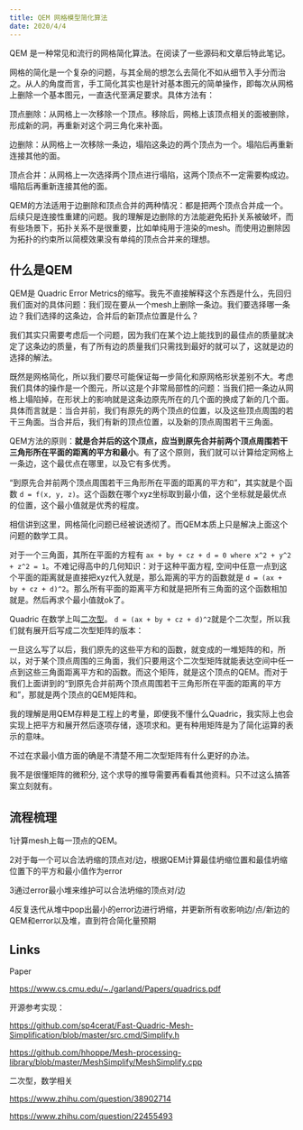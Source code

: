 ```yaml
---
title: QEM 网格模型简化算法
date: 2020/4/4
---
```


QEM 是一种常见和流行的网格简化算法。在阅读了一些源码和文章后特此笔记。

网格的简化是一个复杂的问题，与其全局的想怎么去简化不如从细节入手分而治之。从人的角度而言，手工简化其实也是针对基本图元的简单操作，即每次从网格上删除一个基本图元，一直迭代至满足要求。具体方法有：

顶点删除：从网格上一次移除一个顶点。移除后，网格上该顶点相关的面被删除，形成新的洞，再重新对这个洞三角化来补面。

边删除：从网格上一次移除一条边，塌陷这条边的两个顶点为一个。塌陷后再重新连接其他的面。

顶点合并：从网格上一次选择两个顶点进行塌陷，这两个顶点不一定需要构成边。塌陷后再重新连接其他的面。

QEM的方法适用于边删除和顶点合并的两种情况：都是把两个顶点合并成一个。后续只是连接性重建的问题。我的理解是边删除的方法能避免拓扑关系被破坏，而有些场景下，拓扑关系不是很重要，比如单纯用于渲染的mesh。而使用边删除因为拓扑的约束所以简模效果没有单纯的顶点合并来的理想。

## 什么是QEM

QEM是 Quadric Error Metrics的缩写。我先不直接解释这个东西是什么，先回归我们面对的具体问题：我们现在要从一个mesh上删除一条边。我们要选择哪一条边？我们选择的这条边，合并后的新顶点位置是什么？

我们其实只需要考虑后一个问题，因为我们在某个边上能找到的最佳点的质量就决定了这条边的质量，有了所有边的质量我们只需找到最好的就可以了，这就是边的选择的解法。

既然是网格简化，所以我们要尽可能保证每一步简化和原网格形状差别不大。考虑我们具体的操作是一个图元，所以这是个非常局部性的问题：当我们把一条边从网格上塌陷掉，在形状上的影响就是这条边原先所在的几个面的换成了新的几个面。具体而言就是：当合并前，我们有原先的两个顶点的位置，以及这些顶点周围的若干三角面。当合并后，我们有新的顶点位置，以及新的顶点周围若干三角面。

QEM方法的原则：**就是合并后的这个顶点，应当到原先合并前两个顶点周围若干三角形所在平面的距离的平方和最小**。有了这个原则，我们就可以计算给定网格上一条边，这个最优点在哪里，以及它有多优秀。

“到原先合并前两个顶点周围若干三角形所在平面的距离的平方和”，其实就是个函数 `d = f(x, y, z)`。这个函数在哪个xyz坐标取到最小值，这个坐标就是最优点的位置，这个最小值就是优秀的程度。

相信讲到这里，网格简化问题已经被说透彻了。而QEM本质上只是解决上面这个问题的数学工具。

对于一个三角面，其所在平面的方程有 `ax + by + cz + d = 0 where x^2 + y^2 + z^2 = 1`。不难记得高中的几何知识：对于这种平面方程, 空间中任意一点到这个平面的距离就是直接把xyz代入就是，那么距离的平方的函数就是 `d = (ax + by + cz + d)^2`。那么所有平面的距离平方和就是把所有三角面的这个函数相加就是。然后再求个最小值就ok了。

Quadric 在数学上叫[二次型](https://www.zhihu.com/question/38902714)。 `d = (ax + by + cz + d)^2`就是个二次型，所以我们就有展开后写成二次型矩阵的版本：

[](/images/mesh-simplification/matrix.png)

一旦这么写了以后，我们原先的这些平方和的函数，就变成的一堆矩阵的和，所以，对于某个顶点周围的三角面，我们只要用这个二次型矩阵就能表达空间中任一点到这些三角面距离平方和的函数。而这个矩阵，就是这个顶点的QEM。而对于我们上面讲到的“到原先合并前两个顶点周围若干三角形所在平面的距离的平方和”，那就是两个顶点的QEM矩阵和。

我的理解是用QEM存粹是工程上的考量，即便我不懂什么Quadric，我实际上也会实现上把平方和展开然后逐项存储，逐项求和。更有种用矩阵是为了简化运算的表示的意味。

不过在求最小值方面的确是不清楚不用二次型矩阵有什么更好的办法。

[](/images/mesh-simplification/matrix2.png)

我不是很懂矩阵的微积分, 这个求导的推导需要再看看其他资料。只不过这么搞答案立刻就有。

## 流程梳理

1计算mesh上每一顶点的QEM。

2对于每一个可以合法坍缩的顶点对/边，根据QEM计算最佳坍缩位置和最佳坍缩位置下的平方和最小值作为error

3通过error最小堆来维护可以合法坍缩的顶点对/边

4反复迭代从堆中pop出最小的error边进行坍缩，并更新所有收影响边/点/新边的QEM和error以及堆，直到符合简化量预期

## Links

Paper

https://www.cs.cmu.edu/~./garland/Papers/quadrics.pdf

开源参考实现：

https://github.com/sp4cerat/Fast-Quadric-Mesh-Simplification/blob/master/src.cmd/Simplify.h

https://github.com/hhoppe/Mesh-processing-library/blob/master/MeshSimplify/MeshSimplify.cpp

二次型，数学相关

https://www.zhihu.com/question/38902714

https://www.zhihu.com/question/22455493